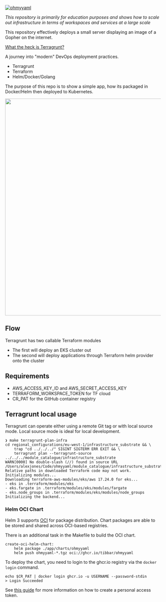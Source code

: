 [![ohmyyaml](./images/Ohmyyaml!.png)](https://youtu.be/AktpY84UBAk "Ohmyyaml!")

_This repository is primarily for education purposes and shows how to scale out infrastructure in terms of workspaces and services at a large scale_

This repository effectively deploys a small server displaying an image of a Gopher on the internet.

[What the heck is Terragrunt?](https://youtu.be/LuKYu9ASGyo)

A journey into "modern" DevOps deployment practices.
- Terragrunt
- Terraform
- Helm/Docker/Golang

The purpose of this repo is to show a simple app, how its packaged in Docker/Helm then deployed to Kubernetes.

<img src="images/example.png" width="700">

## Flow

Terragrunt has two callable Terraform modules
- The first will deploy an EKS cluster out
- The second will deploy applications through Terraform helm provider onto the cluster 

## Requirements

- AWS_ACCESS_KEY_ID and AWS_SECRET_ACCESS_KEY
- TERRAFORM_WORKSPACE_TOKEN for TF cloud
- CR_PAT for the GitHub container registry

## Terragrunt local usage

Terragrunt can operate either using a remote Git tag or with local source mode.
Local source mode is ideal for local development.


```
❯ make terragrunt-plan-infra
cd regional_configurations/eu-west-1/infrastructure_substrate && \
	trap "cd ../../../" SIGINT SIGTERM ERR EXIT && \
	terragrunt plan --terragrunt-source ../../../module_catalogue/infrastructure_substrate
WARN[0000] No double-slash (//) found in source URL /Users/alexjones/Code/ohmyyaml/module_catalogue/infrastructure_substrate. Relative paths in downloaded Terraform code may not work.
Initializing modules...
Downloading terraform-aws-modules/eks/aws 17.24.0 for eks...
- eks in .terraform/modules/eks
- eks.fargate in .terraform/modules/eks/modules/fargate
- eks.node_groups in .terraform/modules/eks/modules/node_groups
Initializing the backend...
```

### Helm OCI Chart

Helm 3 supports [OCI](https://helm.sh/docs/topics/registries/) for package distribution. Chart packages are able to 
be stored and shared across OCI-based registries.

There is an additional task in the Makefile to build the OCI chart.

```
create-oci-helm-chart:
	helm package ./app/charts/ohmyyaml
	helm push ohmyyaml-*.tgz oci://ghcr.io/tibbar/ohmyyaml
```

To deploy the chart, you need to login to the ghcr.io registry via the `docker login` command.

```
echo $CR_PAT | docker login ghcr.io -u USERNAME --password-stdin
> Login Succeeded 
```

See [this guide](https://docs.github.com/en/packages/working-with-a-github-packages-registry/working-with-the-container-registry)
for more information on how to create a personal access token.
